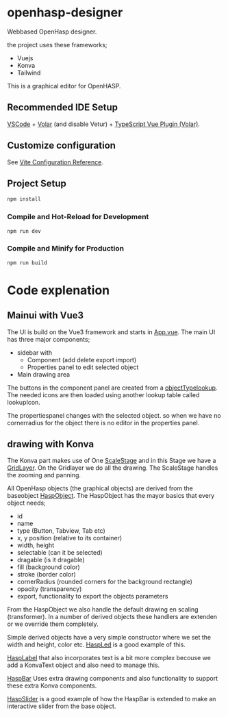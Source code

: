 # openhasp-designer

Webbased OpenHasp designer. 

the project uses these frameworks;
- Vuejs
- Konva
- Tailwind
  
This is a graphical editor for OpenHASP.

## Recommended IDE Setup

[VSCode](https://code.visualstudio.com/) + [Volar](https://marketplace.visualstudio.com/items?itemName=Vue.volar) (and disable Vetur) + [TypeScript Vue Plugin (Volar)](https://marketplace.visualstudio.com/items?itemName=Vue.vscode-typescript-vue-plugin).

## Customize configuration

See [Vite Configuration Reference](https://vitejs.dev/config/).

## Project Setup

```sh
npm install
```

### Compile and Hot-Reload for Development

```sh
npm run dev
```

### Compile and Minify for Production

```sh
npm run build
```

# Code explenation

## Mainui with Vue3
The UI is build on the Vue3 framework and starts in [App.vue](./src/App.vue). 
The main UI has three major components;
- sidebar with
  - Component (add delete export import)
  - Properties panel to edit selected object
- Main drawing area

The buttons in the component panel are created from a [objectTypelookup](./src/utils/lookupTables.js). The needed icons are then loaded using another lookup table called lookupIcon.

The propertiespanel changes with the selected object. so when we have no cornerradius for the object there is no editor in the properties panel.

## drawing with Konva
The Konva part makes use of One [ScaleStage](./src/draw/ScaleStage.js) and in this Stage we have a [GridLayer](./src/draw/GridLayer.js). On the Gridlayer we do all the drawing. The ScaleStage handles the zooming and panning.

All OpenHasp objects (the graphical objects) are derived from the baseobject [HaspObject](./src/Hasp/HaspObject.js). The HaspObject has the mayor basics that every object needs;
- id
- name
- type (Button, Tabview, Tab etc)
- x, y position (relative to its container)
- width, height
- selectable (can it be selected)
- dragable (is it dragable)
- fill (background color)
- stroke (border color)
- cornerRadius (rounded corners for the background rectangle)
- opacity (transparency)
- export, functionality to export the objects parameters

From the HaspObject we also handle the default drawing en scaling (transformer). In a number of derived objects these handlers are extenden or we override them completely.

Simple derived objects have a very simple constructor where we set the width and height, color etc. [HaspLed](./src/Hasp//HaspLed.js) is a good example of this.

[HaspLabel](./src/Hasp/HaspLabel.js) that also incorporates text is a bit more complex becouse we add a KonvaText object and also need to manage this.

[HaspBar](./src/Hasp/HaspBar.js) Uses extra drawing components and also functionality to support these extra Konva components. 

[HaspSlider](./src/Hasp/HaspSlider.js) is a good example of how the HaspBar is extended to make an interactive slider from the base object.

